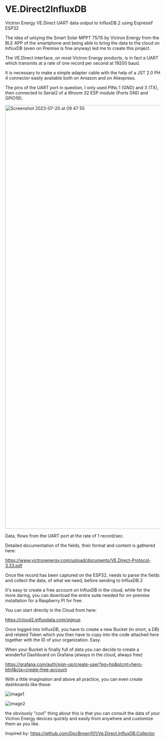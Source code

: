 # VE.Direct2InfluxDB
Victron Energy VE.Direct UART data output to InfluxDB.2 using Espressif ESP32

The idea of untying the Smart Solar MPPT 75/15 by Victron Energy from the BLE APP of the smartphone and being able to bring the data to the cloud on InfluxDB (even on Premise is fine anyway) led me to create this project.

The VE.Direct interface, on most Victron Energy products, is in fact a UART which transmits at a rate of one record per second at 19200 baud.

It is necessary to make a simple adapter cable with the help of a JST 2.0 PH 4 connector easily available both on Amazon and on Aliexpress.

The pins of the UART port in question, I only used PINs 1 (GND) and 3 (TX), then connected to Serial2 of a Wroom 32 ESP module (Ports GND and GPIO16).

<img width="1369" alt="Screenshot 2023-07-20 at 09 47 55" src="https://github.com/mk4001/VE.Direct2InfluxDB/assets/50479511/780e0403-754e-42f9-90fa-479fb00701fc">

Data, flows from the UART port at the rate of 1 record/sec.

Detailed documentation of the fields, their format and content is gathered here:

https://www.victronenergy.com/upload/documents/VE.Direct-Protocol-3.33.pdf

Once the record has been captured on the ESP32, needs to parse the fields and collect the data, of what we need, before sending to InfluxDB.2

It's easy to create a free account on InfluxDB in the cloud, while for the more daring, you can download the entire suite needed for on-premise installation for a Raspberry PI for free.

You can start directly in the Cloud from here:

https://cloud2.influxdata.com/signup

Once logged into InfluxDB, you have to create a new Bucket (in short, a DB) and related Token which you then have to copy into the code attached here together with the ID of your organization. Easy.

When your Bucket is finally full of data you can decide to create a wonderful Dashboard on Grafana (always in the cloud, always free)

https://grafana.com/auth/sign-up/create-user?pg=hp&plcmt=hero-btn1&cta=create-free-account

With a little imagination and above all practice, you can even create dashboards like these:

![image1](https://github.com/mk4001/VE.Direct2InfluxDB/assets/50479511/0b3f3881-2aa3-4213-99fa-47e8b954535b)

![image2](https://github.com/mk4001/VE.Direct2InfluxDB/assets/50479511/179841d6-7990-4e45-8d7f-5db96ba6c5a7)

the obviously "cool" thing about this is that you can consult the data of your Victron Energy devices quickly and easily from anywhere and customize them as you like.

Inspired by: https://github.com/DocBrown101/Ve.Direct.InfluxDB.Collector
